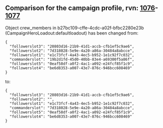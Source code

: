 ## Comparison for the campaign profile, rvn: [1076](https://github.com/PRO100KatYT/FortniteProfileRevisions/tree/main/profiles/campaign/1076%20campaign.json)-[1077](https://github.com/PRO100KatYT/FortniteProfileRevisions/tree/main/profiles/campaign/1077%20campaign.json)

Object crew_members in b27bc109-cffe-4cdc-a02f-bfbc2280e23b (CampaignHeroLoadout:defaultloadout) has been changed from:

```
{
  "followerslot3": "20803d16-21b9-41d1-accb-cfb1ef5c9ae6",
  "followerslot2": "7d318028-5e9e-4a20-a86a-30484a8abcce",
  "followerslot1": "e1c73fcf-4a43-4ec5-b952-1e1c92f7c032",
  "commanderslot": "19b2d1fd-45d0-40bb-83e4-a69300f5a86f",
  "followerslot5": "0eaf58df-a0f2-4ac1-a092-e24fcf85f1c9",
  "followerslot4": "be6d8353-a007-43e7-876c-946bcc608469"
}
```

to:

```
{
  "followerslot3": "20803d16-21b9-41d1-accb-cfb1ef5c9ae6",
  "followerslot2": "",
  "followerslot1": "e1c73fcf-4a43-4ec5-b952-1e1c92f7c032",
  "commanderslot": "7d318028-5e9e-4a20-a86a-30484a8abcce",
  "followerslot5": "0eaf58df-a0f2-4ac1-a092-e24fcf85f1c9",
  "followerslot4": "be6d8353-a007-43e7-876c-946bcc608469"
}
```

<br><br>
